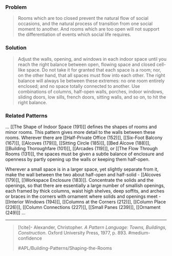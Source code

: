 ### Problem
>Rooms which are too closed prevent the natural flow of social occasions, and the natural process of transition from one social moment to another. And rooms which are too open will not support the differentiation of events which social life requires.

### Solution
>Adjust the walls, opening, and windows in each indoor space until you reach the right balance between open, flowing space and closed cell-like space. Do not take it for granted that each space is a room; nor, on the other hand, that all spaces must flow into each other. The right balance will always lie between these extremes: no one room entirely enclosed; and no space totally connected to another. Use combinations of columns, half-open walls, porches, indoor windows, sliding doors, low sills, french doors, sitting walls, and so on, to hit the right balance.

### Related Patterns
... [[The Shape of Indoor Space (191)]] defines the shapes of rooms and minor rooms. This pattern gives more detail to the walls between these rooms. Wherever there are [[Half-Private Office (152)]], [[Six-Foot Balcony (167)]], [[Alcoves (179)]], [[Sitting Circle (185)]], [[Bed Alcove (188)]], [[Building Thoroughfare (101)]], [[Arcades (119)]], or [[The Flow Through Rooms (131)]], the spaces must be given a subtle balance of enclosure and openness by partly opening up the walls or keeping them half-open.

Wherever a small space is in a larger space, yet slightly separate from it, make the wall between the two about half-open and half-solid - [[Alcoves (179)]], [[Workspace Enclosure (183)]]. Concentrate the solids and the openings, so that there are essentially a large number of smallish openings, each framed by thick columns, waist high shelves, deep soffits, and arches or braces in the corners with ornament where solids and openings meet - [[Interior Windows (194)]], [[Columns at the Corners (212)]], [[Column Place (226)]], [[Column Connections (227)]], [[Small Panes (239)]], [[Ornament (249)]] ...

---

> [!cite]- Alexander, Christopher. _A Pattern Language: Towns, Buildings, Construction_. Oxford University Press, 1977, p. 893.
> #medium-confidence
>
> #APL/Building-Patterns/Shaping-the-Rooms
